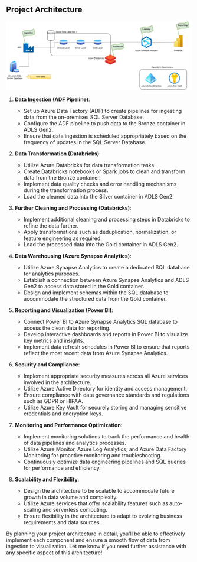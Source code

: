 ## Project Architecture

![enter image description here](https://github.com/sularaperera/End-to-End-Azure-Data-Engineering-Real-Time-Project/blob/main/Images/Architecture.jpg)

1.  **Data Ingestion (ADF Pipeline)**:
    
    -   Set up Azure Data Factory (ADF) to create pipelines for ingesting data from the on-premises SQL Server Database.
    -   Configure the ADF pipeline to push data to the Bronze container in ADLS Gen2.
    -   Ensure that data ingestion is scheduled appropriately based on the frequency of updates in the SQL Server Database.
2.  **Data Transformation (Databricks)**:
    
    -   Utilize Azure Databricks for data transformation tasks.
    -   Create Databricks notebooks or Spark jobs to clean and transform data from the Bronze container.
    -   Implement data quality checks and error handling mechanisms during the transformation process.
    -   Load the cleaned data into the Silver container in ADLS Gen2.
3.  **Further Cleaning and Processing (Databricks)**:
    
    -   Implement additional cleaning and processing steps in Databricks to refine the data further.
    -   Apply transformations such as deduplication, normalization, or feature engineering as required.
    -   Load the processed data into the Gold container in ADLS Gen2.
4.  **Data Warehousing (Azure Synapse Analytics)**:
    
    -   Utilize Azure Synapse Analytics to create a dedicated SQL database for analytics purposes.
    -   Establish a connection between Azure Synapse Analytics and ADLS Gen2 to access data stored in the Gold container.
    -   Design and implement schemas within the SQL database to accommodate the structured data from the Gold container.
5.  **Reporting and Visualization (Power BI)**:
    
    -   Connect Power BI to Azure Synapse Analytics SQL database to access the clean data for reporting.
    -   Develop interactive dashboards and reports in Power BI to visualize key metrics and insights.
    -   Implement data refresh schedules in Power BI to ensure that reports reflect the most recent data from Azure Synapse Analytics.
6.  **Security and Compliance**:
    
    -   Implement appropriate security measures across all Azure services involved in the architecture.
    -   Utilize Azure Active Directory for identity and access management.
    -   Ensure compliance with data governance standards and regulations such as GDPR or HIPAA.
    -   Utilize Azure Key Vault for securely storing and managing sensitive credentials and encryption keys.
7.  **Monitoring and Performance Optimization**:
    
    -   Implement monitoring solutions to track the performance and health of data pipelines and analytics processes.
    -   Utilize Azure Monitor, Azure Log Analytics, and Azure Data Factory Monitoring for proactive monitoring and troubleshooting.
    -   Continuously optimize data engineering pipelines and SQL queries for performance and efficiency.
8.  **Scalability and Flexibility**:
    
    -   Design the architecture to be scalable to accommodate future growth in data volume and complexity.
    -   Utilize Azure services that offer scalability features such as auto-scaling and serverless computing.
    -   Ensure flexibility in the architecture to adapt to evolving business requirements and data sources.

By planning your project architecture in detail, you'll be able to effectively implement each component and ensure a smooth flow of data from ingestion to visualization. Let me know if you need further assistance with any specific aspect of this architecture!
